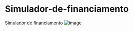 
# Simulador-de-financiamento
<a  href="https://stehfany.github.io/Simulador-de-financiamento/">Simulador de financiamento</a>
![image](https://user-images.githubusercontent.com/76106711/159788377-836fda1f-7165-453d-9e5a-49f42927c1a4.png)
